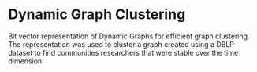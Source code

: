 Dynamic Graph Clustering
=============

Bit vector representation of Dynamic Graphs for efficient graph clustering. The representation was used to cluster a graph created using a DBLP dataset to find communities researchers that were stable over the time dimension.
